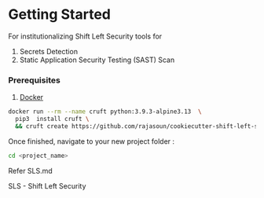 # Getting Started

For institutionalizing Shift Left Security tools for

1. Secrets Detection
2. Static Application Security Testing (SAST) Scan

### Prerequisites

1. [Docker](https://www.docker.com/)

```sh
docker run --rm --name cruft python:3.9.3-alpine3.13  \
  pip3  install cruft \
  && cruft create https://github.com/rajasoun/cookiecutter-shift-left-security
```

Once finished, navigate to your new project folder :

```sh
cd <project_name>
```

Refer SLS.md

SLS - Shift Left Security
